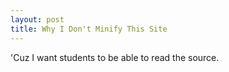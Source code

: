 ```yaml
---
layout: post
title: Why I Don't Minify This Site
---
```


'Cuz I want students to be able to read the source.
